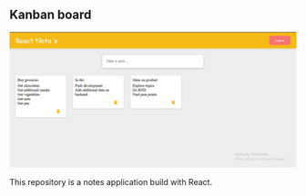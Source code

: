 ## Kanban board

![Image Alt](https://github.com/nich-nichy/notes-application/blob/4839f07cf94ca0a96206f2a497fc3b582b8383a3/src/assets/notes.png)

This repository is a notes application build with React.

